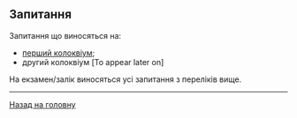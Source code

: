 ## **Запитання**

Запитання що виносяться на:
- [перший колоквіум](colloquium1.md);
- другий колоквіум [To appear later on]

На екзамен/залік виносяться усі запитання з переліків вище.

---

[Назад на головну](../README.md)